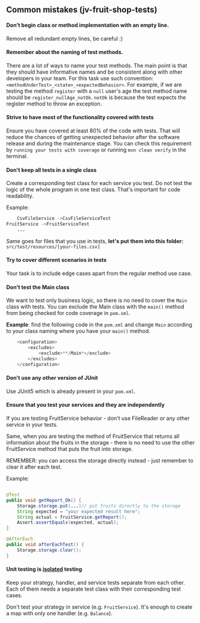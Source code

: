 ## Common mistakes (jv-fruit-shop-tests)

#### Don't begin class or method implementation with an empty line.

Remove all redundant empty lines, be careful :)

#### Remember about the naming of test methods.

There are a lot of ways to name your test methods. The main point is that
they should have informative names and be consistent along with other developers in your team.
For this task use such convention: `<methodUnderTest>_<state>_<expectedBehavior>`.
For example, if we are testing the method `register` with a `null` user's age
the test method name should be `register_nullAge_notOk`. `notOk` is because
the test expects the register method to throw an exception.

#### Strive to have most of the functionality covered with tests

Ensure you have covered at least 80% of the code with tests. That will reduce the chances of getting unexpected behavior
after the software release and during the maintenance stage.
You can check this requirement by `running your tests with coverage` or running `mvn clean verify` in the terminal.

#### Don't keep all tests in a single class

Create a corresponding test class for each service you test. Do not test the logic of the whole program in one test
class.
That's important for code readability.

Example:

```java  
    CsvFileService ->CsvFileServiceTest
FruitService ->FruitServiceTest  
    ...  
```  

Same goes for files that you use in tests, **let's put them into this folder:** `src/test/resources/[your-files.csv]`

#### Try to cover different scenarios in tests

Your task is to include edge cases apart from the regular method use case.

#### Don't test the Main class

We want to test only business logic, so there is no need to cover the `Main` class with tests.
You can exclude the Main class with the `main()` method from being checked for code coverage in `pom.xml`.

__Example__: find the following code in the `pom.xml` and change `Main` according to your
class naming where you have your `main()` method.

```java
    <configuration>  
        <excludes>  
            <exclude>**/Main*</exclude>  
        </excludes>  
    </configuration>  
```  

#### Don't use any other version of JUnit

Use JUnit5 which is already present in your `pom.xml`.

#### Ensure that you test your services and they are independently

If you are testing FruitService behavior - don't use FileReader or any other service in your tests.

Same, when you are testing the method of FruitService that returns all information about the fruits in the storage -
there is no need to use the other FruitService method that puts the fruit into storage.

REMEMBER: you can access the storage directly instead - just remember to clear it after each test.

Example:

```java

@Test
public void getReport_Ok() {
    Storage.storage.put(...)// put fruits directly to the storage
    String expected = "your expected result here";
    String actual = fruitService.getReport();
    Assert.assertEquals(expected, actual);
}

@AfterEach
public void afterEachTest() {
    Storage.storage.clear();
}
```

#### Unit testing is <ins>isolated</ins> testing

Keep your strategy, handler, and service tests separate from each other. Each of them needs a separate test class with
their corresponding test cases.

Don't test your strategy in service (e.g. `FruitService`). It's enough to create a map with only one handler (e.g.
`Balance`).

